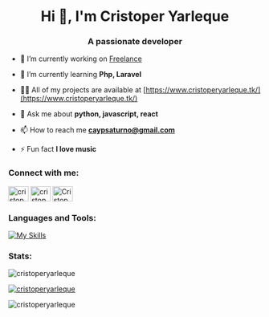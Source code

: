 <h1 align="center">Hi 👋, I'm Cristoper Yarleque</h1>
<h3 align="center">A passionate developer</h3>

- 🔭 I’m currently working on [Freelance](https://codigo2021.vercel.app/)

- 🌱 I’m currently learning **Php, Laravel**

- 👨‍💻 All of my projects are available at [https://www.cristoperyarleque.tk/](https://www.cristoperyarleque.tk/)

- 💬 Ask me about **python, javascript, react**

- 📫 How to reach me **caypsaturno@gmail.com**

- ⚡ Fun fact **I love music**

<h3 align="left">Connect with me:</h3>
<p align="left">
<a href="https://linkedin.com/in/cristoper andy yarleque portocarrero" target="blank"><img align="center" src="https://raw.githubusercontent.com/rahuldkjain/github-profile-readme-generator/master/src/images/icons/Social/linked-in-alt.svg" alt="cristoper andy yarleque portocarrero" height="30" width="40" /></a>
<a href="https://fb.com/cristoper yarleque" target="blank"><img align="center" src="https://raw.githubusercontent.com/rahuldkjain/github-profile-readme-generator/master/src/images/icons/Social/facebook.svg" alt="cristoper yarleque" height="30" width="40" /></a>
<a href="https://discord.gg/Cristoper Yarleque#4222" target="blank"><img align="center" src="https://raw.githubusercontent.com/rahuldkjain/github-profile-readme-generator/master/src/images/icons/Social/discord.svg" alt="Cristoper Yarleque#4222" height="30" width="40" /></a>
</p>

<h3 align="left">Languages and Tools:</h3>

[![My Skills](https://skillicons.dev/icons?i=html,css,js,react,angular,nodejs,express,ruby,rails,typescript,python,django,mysql,mongodb)](https://skillicons.dev)

### Stats:
<p><img align="center" src="https://github-readme-stats.vercel.app/api/top-langs?username=cristoperyarleque&show_icons=true&locale=en&layout=compact" alt="cristoperyarleque" /></p>

<p align="left"> <a href="https://github.com/ryo-ma/github-profile-trophy"><img src="https://github-profile-trophy.vercel.app/?username=cristoperyarleque" alt="cristoperyarleque" /></a> </p>

<p><img align="center" src="https://github-readme-streak-stats.herokuapp.com/?user=cristoperyarleque&" alt="cristoperyarleque" /></p>
